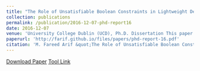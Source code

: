 ```yaml
---
title: "The Role of Unsatisfiable Boolean Constraints in Lightweight Description Logics"
collection: publications
permalink: /publication/2016-12-07-phd-report16
date: 2016-12-07 
venue: 'University College Dublin (UCD), Ph.D. Dissertation This paper is about the number 3. The number 4 is left for future work.'
paperurl: 'http://farif.github.io/files/papers/phd-report-16.pdf'
citation: 'M. Fareed Arif &quot;The Role of Unsatisfiable Boolean Constraints in Lightweight Description Logics&quot; <i>University College Dublin (UCD), Ph.D. Dissertation</i>'
---
```


<a href='http://farif.github.io/files/papers/phd-report-16.pdf'>Download Paper</a>
<a href='https://github.com/farif'>Tool Link</a>


